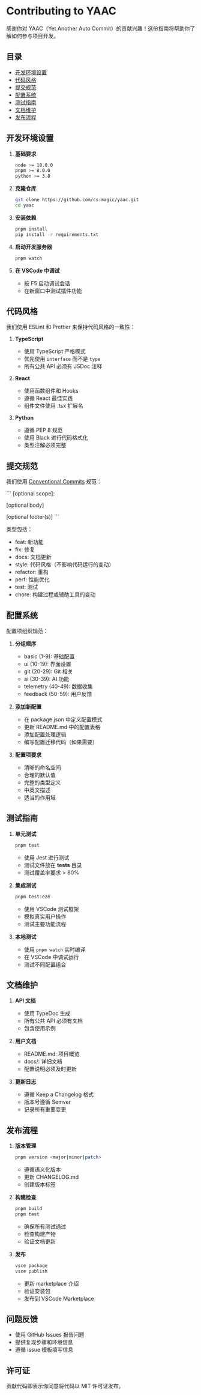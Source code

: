 # Contributing to YAAC

感谢你对 YAAC（Yet Another Auto Commit）的贡献兴趣！这份指南将帮助你了解如何参与项目开发。

## 目录

- [开发环境设置](#开发环境设置)
- [代码风格](#代码风格)
- [提交规范](#提交规范)
- [配置系统](#配置系统)
- [测试指南](#测试指南)
- [文档维护](#文档维护)
- [发布流程](#发布流程)

## 开发环境设置

1. **基础要求**
   ```bash
   node >= 18.0.0
   pnpm >= 8.0.0
   python >= 3.8
   ```

2. **克隆仓库**
   ```bash
   git clone https://github.com/cs-magic/yaac.git
   cd yaac
   ```

3. **安装依赖**
   ```bash
   pnpm install
   pip install -r requirements.txt
   ```

4. **启动开发服务器**
   ```bash
   pnpm watch
   ```

5. **在 VSCode 中调试**
   - 按 F5 启动调试会话
   - 在新窗口中测试插件功能

## 代码风格

我们使用 ESLint 和 Prettier 来保持代码风格的一致性：

1. **TypeScript**
   - 使用 TypeScript 严格模式
   - 优先使用 `interface` 而不是 `type`
   - 所有公共 API 必须有 JSDoc 注释

2. **React**
   - 使用函数组件和 Hooks
   - 遵循 React 最佳实践
   - 组件文件使用 .tsx 扩展名

3. **Python**
   - 遵循 PEP 8 规范
   - 使用 Black 进行代码格式化
   - 类型注解必须完整

## 提交规范

我们使用 [Conventional Commits](https://www.conventionalcommits.org/) 规范：

\`\`\`
<type>[optional scope]: <description>

[optional body]

[optional footer(s)]
\`\`\`

类型包括：
- feat: 新功能
- fix: 修复
- docs: 文档更新
- style: 代码风格（不影响代码运行的变动）
- refactor: 重构
- perf: 性能优化
- test: 测试
- chore: 构建过程或辅助工具的变动

## 配置系统

配置项组织规范：

1. **分组顺序**
   - basic (1-9): 基础配置
   - ui (10-19): 界面设置
   - git (20-29): Git 相关
   - ai (30-39): AI 功能
   - telemetry (40-49): 数据收集
   - feedback (50-59): 用户反馈

2. **添加新配置**
   - 在 package.json 中定义配置模式
   - 更新 README.md 中的配置表格
   - 添加配置处理逻辑
   - 编写配置迁移代码（如果需要）

3. **配置项要求**
   - 清晰的命名空间
   - 合理的默认值
   - 完整的类型定义
   - 中英文描述
   - 适当的作用域

## 测试指南

1. **单元测试**
   ```bash
   pnpm test
   ```
   - 使用 Jest 进行测试
   - 测试文件放在 __tests__ 目录
   - 测试覆盖率要求 > 80%

2. **集成测试**
   ```bash
   pnpm test:e2e
   ```
   - 使用 VSCode 测试框架
   - 模拟真实用户操作
   - 测试主要功能流程

3. **本地测试**
   - 使用 `pnpm watch` 实时编译
   - 在 VSCode 中调试运行
   - 测试不同配置组合

## 文档维护

1. **API 文档**
   - 使用 TypeDoc 生成
   - 所有公共 API 必须有文档
   - 包含使用示例

2. **用户文档**
   - README.md: 项目概览
   - docs/: 详细文档
   - 配置说明必须及时更新

3. **更新日志**
   - 遵循 Keep a Changelog 格式
   - 版本号遵循 Semver
   - 记录所有重要变更

## 发布流程

1. **版本管理**
   ```bash
   pnpm version <major|minor|patch>
   ```
   - 遵循语义化版本
   - 更新 CHANGELOG.md
   - 创建版本标签

2. **构建检查**
   ```bash
   pnpm build
   pnpm test
   ```
   - 确保所有测试通过
   - 检查构建产物
   - 验证文档更新

3. **发布**
   ```bash
   vsce package
   vsce publish
   ```
   - 更新 marketplace 介绍
   - 验证安装包
   - 发布到 VSCode Marketplace

## 问题反馈

- 使用 GitHub Issues 报告问题
- 提供复现步骤和环境信息
- 遵循 issue 模板填写信息

## 许可证

贡献代码即表示你同意将代码以 MIT 许可证发布。
